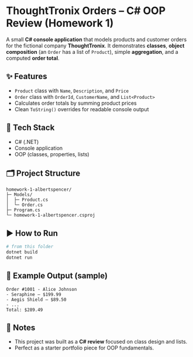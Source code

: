 # ThoughtTronix Orders – C# OOP Review (Homework 1)

A small **C# console application** that models products and customer orders for the fictional company **ThoughtTronix**.
It demonstrates **classes**, **object composition** (an `Order` has a list of `Product`), simple **aggregation**, and a computed **order total**.

## ✨ Features
- `Product` class with `Name`, `Description`, and `Price`
- `Order` class with `OrderId`, `CustomerName`, and `List<Product>`
- Calculates order totals by summing product prices
- Clean `ToString()` overrides for readable console output

## 🧰 Tech Stack
- C# (.NET)
- Console application
- OOP (classes, properties, lists)

## 🗂️ Project Structure
```text
homework-1-albertspencer/
├─ Models/
│  ├─ Product.cs
│  └─ Order.cs
├─ Program.cs
└─ homework-1-albertspencer.csproj
```

## ▶️ How to Run
```bash
# from this folder
dotnet build
dotnet run
```

## 📌 Example Output (sample)
```
Order #1001 - Alice Johnson
- Seraphine — $199.99
- Aegis Shield — $89.50
- ...
Total: $289.49
```

## 🧩 Notes
- This project was built as a **C# review** focused on class design and lists.
- Perfect as a starter portfolio piece for OOP fundamentals.
